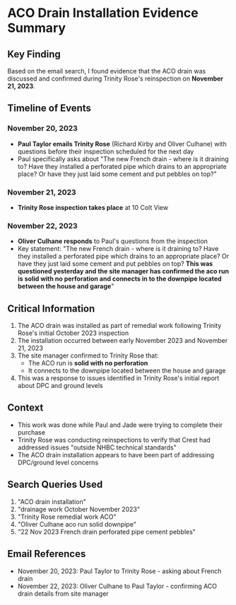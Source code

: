 # ACO Drain Installation Evidence Summary

## Key Finding
Based on the email search, I found evidence that the ACO drain was discussed and confirmed during Trinity Rose's reinspection on **November 21, 2023**.

## Timeline of Events

### November 20, 2023
- **Paul Taylor emails Trinity Rose** (Richard Kirby and Oliver Culhane) with questions before their inspection scheduled for the next day
- Paul specifically asks about "The new French drain - where is it draining to? Have they installed a perforated pipe which drains to an appropriate place? Or have they just laid some cement and put pebbles on top?"

### November 21, 2023
- **Trinity Rose inspection takes place** at 10 Colt View

### November 22, 2023
- **Oliver Culhane responds** to Paul's questions from the inspection
- Key statement: "The new French drain - where is it draining to? Have they installed a perforated pipe which drains to an appropriate place? Or have they just laid some cement and put pebbles on top? **This was questioned yesterday and the site manager has confirmed the aco run is solid with no perforation and connects in to the downpipe located between the house and garage**"

## Critical Information
1. The ACO drain was installed as part of remedial work following Trinity Rose's initial October 2023 inspection
2. The installation occurred between early November 2023 and November 21, 2023
3. The site manager confirmed to Trinity Rose that:
   - The ACO run is **solid with no perforation**
   - It connects to the downpipe located between the house and garage
4. This was a response to issues identified in Trinity Rose's initial report about DPC and ground levels

## Context
- This work was done while Paul and Jade were trying to complete their purchase
- Trinity Rose was conducting reinspections to verify that Crest had addressed issues "outside NHBC technical standards"
- The ACO drain installation appears to have been part of addressing DPC/ground level concerns

## Search Queries Used
1. "ACO drain installation"
2. "drainage work October November 2023"
3. "Trinity Rose remedial work ACO"
4. "Oliver Culhane aco run solid downpipe"
5. "22 Nov 2023 French drain perforated pipe cement pebbles"

## Email References
- November 20, 2023: Paul Taylor to Trinity Rose - asking about French drain
- November 22, 2023: Oliver Culhane to Paul Taylor - confirming ACO drain details from site manager